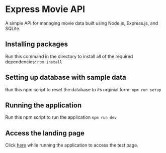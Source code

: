 # Express Movie API
A simple API for managing movie data built using Node.js, Express.js, and SQLite.

## Installing packages
Run this command in the directory to install all of the required dependencies:
`npm install`

## Setting up database with sample data
Run this npm script to reset the database to its orginial form:
`npm run setup`

## Running the application
Run this npm script to run the application
`npm run dev`

## Access the landing page
Click [here](http://localhost:5000/) while running the application to access the test page.